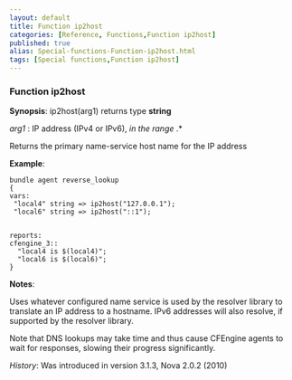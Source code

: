 ```yaml
---
layout: default
title: Function ip2host
categories: [Reference, Functions,Function ip2host]
published: true
alias: Special-functions-Function-ip2host.html
tags: [Special functions,Function ip2host]
---
```


### Function ip2host

**Synopsis**: ip2host(arg1) returns type **string**

  
 *arg1* : IP address (IPv4 or IPv6), *in the range* .\*   

Returns the primary name-service host name for the IP address

**Example**:  
   

```cf3
bundle agent reverse_lookup
{
vars:
 "local4" string => ip2host("127.0.0.1");
 "local6" string => ip2host("::1");


reports:
cfengine_3::
  "local4 is $(local4)";
  "local6 is $(local6)";
}
```

**Notes**:  
   

Uses whatever configured name service is used by the resolver library to
translate an IP address to a hostname. IPv6 addresses will also resolve,
if supported by the resolver library.

Note that DNS lookups may take time and thus cause CFEngine agents to
wait for responses, slowing their progress significantly.

*History*: Was introduced in version 3.1.3, Nova 2.0.2 (2010)
